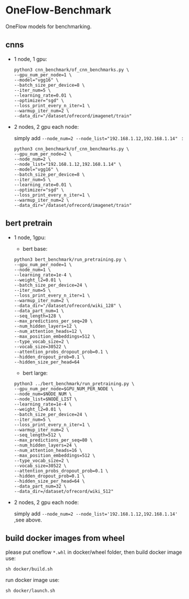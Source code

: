 # OneFlow-Benchmark
OneFlow models for benchmarking.

## cnns
* 1 node, 1 gpu:
    ```
    python3 cnn_benchmark/of_cnn_benchmarks.py \
    --gpu_num_per_node=1 \
    --model="vgg16" \
    --batch_size_per_device=8 \
    --iter_num=5 \
    --learning_rate=0.01 \
    --optimizer="sgd" \
    --loss_print_every_n_iter=1 \
    --warmup_iter_num=2 \
    --data_dir="/dataset/ofrecord/imagenet/train"
    ```

* 2 nodes, 2 gpu each node:

    simply add `--node_num=2 --node_list="192.168.1.12,192.168.1.14" ` :

    ```
    python3 cnn_benchmark/of_cnn_benchmarks.py \
    --gpu_num_per_node=2 \
    --node_num=2 \
    --node_list="192.168.1.12,192.168.1.14" \
    --model="vgg16" \
    --batch_size_per_device=8 \
    --iter_num=5 \
    --learning_rate=0.01 \
    --optimizer="sgd" \
    --loss_print_every_n_iter=1 \
    --warmup_iter_num=2 \
    --data_dir="/dataset/ofrecord/imagenet/train"
    ```

## bert pretrain
* 1 node, 1gpu:
    * bert base:
    ```
    python3 bert_benchmark/run_pretraining.py \
    --gpu_num_per_node=1 \
    --node_num=1 \
    --learning_rate=1e-4 \
    --weight_l2=0.01 \
    --batch_size_per_device=24 \
    --iter_num=5 \
    --loss_print_every_n_iter=1 \
    --warmup_iter_num=2 \
    --data_dir="/dataset/ofrecord/wiki_128" \
    --data_part_num=1 \
    --seq_length=128 \
    --max_predictions_per_seq=20 \
    --num_hidden_layers=12 \
    --num_attention_heads=12 \
    --max_position_embeddings=512 \
    --type_vocab_size=2 \
    --vocab_size=30522 \
    --attention_probs_dropout_prob=0.1 \
    --hidden_dropout_prob=0.1 \
    --hidden_size_per_head=64
    ```

    * bert large:
    ```
    python3 ../bert_benchmark/run_pretraining.py \
    --gpu_num_per_node=$GPU_NUM_PER_NODE \
    --node_num=$NODE_NUM \
    --node_list=$NODE_LIST \
    --learning_rate=1e-4 \
    --weight_l2=0.01 \
    --batch_size_per_device=24 \
    --iter_num=5 \
    --loss_print_every_n_iter=1 \
    --warmup_iter_num=2 \
    --seq_length=512 \
    --max_predictions_per_seq=80 \
    --num_hidden_layers=24 \
    --num_attention_heads=16 \
    --max_position_embeddings=512 \
    --type_vocab_size=2 \
    --vocab_size=30522 \
    --attention_probs_dropout_prob=0.1 \
    --hidden_dropout_prob=0.1 \
    --hidden_size_per_head=64 \
    --data_part_num=32 \
    --data_dir=/dataset/ofrecord/wiki_512"
    ```

* 2 nodes, 2 gpu each node:

    simply add `--node_num=2 --node_list='192.168.1.12,192.168.1.14' `,see above.

## build docker images from wheel
please put oneflow `*.whl` in docker/wheel folder, then build docker image use:
```
sh docker/build.sh
```

run docker image use:
```
sh docker/launch.sh
```
